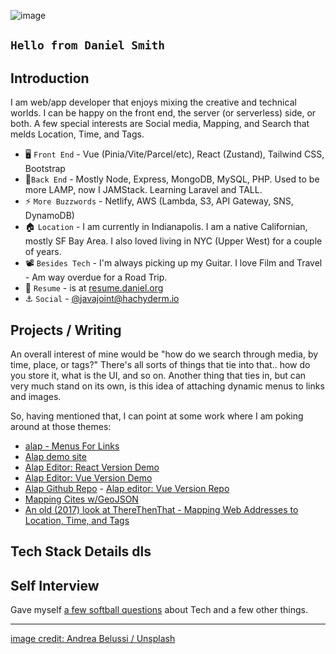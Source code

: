 ![image](https://images.unsplash.com/photo-1575372587186-5012f8886b4e?ixid=MnwxMjA3fDB8MHxwaG90by1wYWdlfHx8fGVufDB8fHx8&ixlib=rb-1.2.1&auto=format&fit=crop&w=1050&q=80)

## `Hello from Daniel Smith`

## Introduction

I am web/app developer that enjoys mixing the creative and technical worlds. I can be happy on the front end, the server (or serverless) side, or both. A few special interests are Social media, Mapping, and Search that melds Location, Time, and Tags.

- 🖥️ `Front End` - Vue (Pinia/Vite/Parcel/etc), React (Zustand), Tailwind CSS, Bootstrap
- 🔌`Back End` - Mostly Node, Express, MongoDB, MySQL, PHP. Used to be more LAMP, now I JAMStack. Learning Laravel and TALL.
- ⚡ `More Buzzwords` - Netlify, AWS (Lambda, S3, API Gateway, SNS, DynamoDB)
- 🏠 `Location` - I am currently in Indianapolis. I am a native Californian, mostly SF Bay Area. I also loved living in NYC (Upper West) for a couple of years.
- 📽️ `Besides Tech` - I'm always picking up my Guitar. I love Film and Travel - Am way overdue for a Road Trip.
- 📜 `Resume` - is at [resume.daniel.org](http://resume.daniel.org)
- :anchor: `Social` - [@javajoint@hachyderm.io](https://hachyderm.io/@javajoint)

## Projects / Writing

An overall interest of mine would be "how do we search through media, by time, place, or tags?" There's all sorts of things that tie into that.. how do you store it, what is the UI, and so on. Another thing that ties in, but can very much stand on its own, is this idea of attaching dynamic menus to links and images.

So, having mentioned that, I can point at some work where I am poking around at those themes:

- [alap - Menus For Links](https://dev.to/danielsmith/alap-menus-for-links-5e95)
- [Alap demo site](https://alap.info/)
- [Alap Editor: React Version Demo](https://editor-react.alap.info/)
- [Alap Editor: Vue Version Demo](https://editor-vue.alap.info/)
- [Alap Github Repo](https://github.com/DanielSmith/alap) - [Alap editor: Vue Version Repo](https://github.com/DanielSmith/alap-editor-vue)
- [Mapping Cites w/GeoJSON](https://medium.com/js-dojo/how-to-map-cities-with-vue-geojson-and-google-box-set-7d9afd486070)
- [An old (2017) look at ThereThenThat - Mapping Web Addresses to Location, Time, and Tags](https://javajoint.medium.com/therethenthat-mapping-web-addresses-to-location-time-and-tags-december-20-2017-copyright-2003-6df810a0e49a)

<!--
## Goals

## Experience
-->

## Tech Stack Details dls

## Self Interview

Gave myself [a few softball questions](interview.md) about Tech and a few other things.

---

<!--
**DanielSmith/danielsmith** is a ✨ _special_ ✨ repository because its `README.md` (this file) appears on your GitHub profile.

Here are some ideas to get you started:

👋 Hi there
- 🔭 I’m currently working on ...
- 🌱 I’m currently learning ...
- 👯 I’m looking to collaborate on ...
- 🤔 I’m looking for help with ...
- 💬 Ask me about ...
- 📫 How to reach me: ...
- 😄 Pronouns: ...
- ⚡ Fun fact: ...


[Projects](projects.md)
-->

[image credit: Andrea Belussi / Unsplash](https://unsplash.com/photos/-cTrOFIF12Q)
